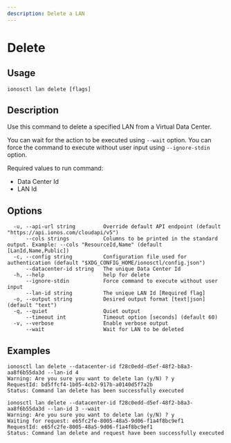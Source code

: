 ```yaml
---
description: Delete a LAN
---
```


# Delete

## Usage

```text
ionosctl lan delete [flags]
```

## Description

Use this command to delete a specified LAN from a Virtual Data Center.

You can wait for the action to be executed using `--wait` option.
You can force the command to execute without user input using `--ignore-stdin` option.

Required values to run command:
- Data Center Id
- LAN Id

## Options

```text
  -u, --api-url string         Override default API endpoint (default "https://api.ionos.com/cloudapi/v5")
      --cols strings           Columns to be printed in the standard output. Example: --cols "ResourceId,Name" (default [LanId,Name,Public])
  -c, --config string          Configuration file used for authentication (default "$XDG_CONFIG_HOME/ionosctl/config.json")
      --datacenter-id string   The unique Data Center Id
  -h, --help                   help for delete
      --ignore-stdin           Force command to execute without user input
      --lan-id string          The unique LAN Id [Required flag]
  -o, --output string          Desired output format [text|json] (default "text")
  -q, --quiet                  Quiet output
      --timeout int            Timeout option [seconds] (default 60)
  -v, --verbose                Enable verbose output
      --wait                   Wait for LAN to be deleted
```

## Examples

```text
ionosctl lan delete --datacenter-id f28c0edd-d5ef-48f2-b8a3-aa8f6b55da3d --lan-id 4
Warning: Are you sure you want to delete lan (y/N) ? y
RequestId: bd5ffcf4-1b05-4cb2-917b-a0140d5f7a2b
Status: Command lan delete has been successfully executed

ionosctl lan delete --datacenter-id f28c0edd-d5ef-48f2-b8a3-aa8f6b55da3d --lan-id 3 --wait 
Warning: Are you sure you want to delete lan (y/N) ? y
Waiting for request: e65fc2fe-8005-48a5-9d06-f1a4f8bc9ef1
RequestId: e65fc2fe-8005-48a5-9d06-f1a4f8bc9ef1
Status: Command lan delete and request have been successfully executed
```

